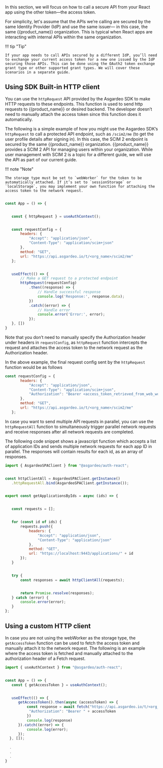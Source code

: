 
In this section, we will focus on how to call a secure API from your React app using the other token—the access token.

For simplicity, let's assume that the APIs we’re calling are secured by the same Identity Provider (IdP) and use the same issuer— in this case, the same {{product_name}} organization. This is typical when React apps are interacting with internal APIs within the same organization.

!!! tip "Tip"

    If your app needs to call APIs secured by a different IdP, you’ll need to exchange your current access token for a new one issued by the IdP securing those APIs. This can be done using the OAuth2 token exchange grant type or other supported grant types. We will cover these scenarios in a separate guide.

## Using SDK Built-in HTTP client

You can use the `httpRequest` API provided by the Asgardeo SDK to make HTTP requests to these endpoints. This function is used to send http requests to {{product_name}} or desired backend. The developer doesn’t need to manually attach the access token since this function does it automatically.

The following is a simple example of how you might use the Asgardeo SDK’s `httpRequest` to call a protected API endpoint, such as `/scim2/me` (to get the user profile details after signing in). In this case, the SCIM 2 endpoint is secured by the same {{product_name}} organization. {{product_name}} provides a SCIM 2 API for managing users within your organization. While user management with SCIM 2 is a topic for a different guide, we will use the API as part of our current guide.

!!! note "Note"

    The storage type must be set to `webWorker` for the token to be automatically attached. If it’s set to `sessionStorage` or `localStorage`, you may implement your own function for attaching the access token to the network request. 

```javascript

const App = () => {


   const { httpRequest } = useAuthContext();


   const requestConfig = {
       headers: {
           "Accept": "application/json",
           "Content-Type": "application/scim+json"
       },
       method: "GET",
       url: "https://api.asgardeo.io/t/<org_name>/scim2/me"
   };


   useEffect(() => {
       // Make a GET request to a protected endpoint
       httpRequest(requestConfig)
           .then((response) => {
               // Handle successful response
               console.log('Response:', response.data);
           })
           .catch((error) => {
               // Handle error
               console.error('Error:', error);
           });
   }, [])
}

```

Note that you don’t need to manually specify the Authorization header under headers in `requestConfig`, as `httpRequest` function intercepts the request and attaches the access token to the network request as the Authorization header.

In the above example, the final request config sent by the `httpRequest` function would be as follows

```javascript
const requestConfig = {
       headers: {
           "Accept": "application/json",
           "Content-Type": "application/scim+json",
           "Authorization": "Bearer <access_token_retrieved_from_web_worker>"
       },
       method: "GET",
       url: "https://api.asgardeo.io/t/<org_name>/scim2/me"
   };


```

In case you want to send multiple API requests in parallel, you can use the `httpRequestAll` function to simultaneously trigger parallel network requests and receive responses after all network requests are completed.

The following code snippet shows a javascript function which accepts a list of application IDs and sends multiple network requests for each app ID in parallel. The responses will contain results for each id, as an array of responses.

```javascript
import { AsgardeoSPAClient } from "@asgardeo/auth-react";


const httpClientAll = AsgardeoSPAClient.getInstance()
   .httpRequestAll.bind(AsgardeoSPAClient.getInstance());


export const getApplicationsByIds = async (ids) => {


   const requests = [];


   for (const id of ids) {
       requests.push({
           headers: {
               "Accept": "application/json",
               "Content-Type": "application/json"
           },
           method: "GET",
           url: "https://localhost:9443/applications/" + id
       });
   }


   try {
       const responses = await httpClientAll(requests);


       return Promise.resolve(responses);
   } catch (error) {
       console.error(error);
   }
};

```

## Using a custom HTTP client

In case you are not using the webWorker as the storage type, the `getAccessToken` function can be used to fetch the access token and manually attach it to the network request. The following is an example where the access token is fetched and manually attached to the authorization header of a Fetch request.

```javascript
import { useAuthContext } from "@asgardeo/auth-react";


const App = () => {
   const { getAccessToken } = useAuthContext();


   useEffect(() => {
      getAccessToken().then(async (accessToken) => {
          const response = await fetch("https://api.asgardeo.io/t/<org_name>/scim2/me", {
           "Authorization": "Bearer " + accessToken
          })
          console.log(response)
      }).catch((error) => {
          console.log(error);
      });
  }, []); 
  
  .
  .
  .
}
```
